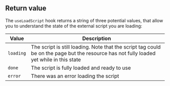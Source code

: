 ## Return value

The `useLoadScript` hook returns a string of three potential values, that allow you to understand the state of the external script you are loading:

| Value     | Description                                                                                                                              |
| --------- | ---------------------------------------------------------------------------------------------------------------------------------------- |
| `loading` | The script is still loading. Note that the script tag could be on the page but the resource has not fully loaded yet while in this state |
| `done`    | The script is fully loaded and ready to use                                                                                              |
| `error`   | There was an error loading the script                                                                                                    |
